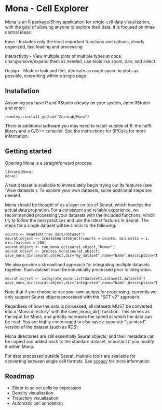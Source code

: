 # Mona - Cell Explorer

Mona is an R package/Shiny application for single-cell data visualization, with the goal of allowing anyone to explore their data. It is focused on three central ideas:


Ease - Includes only the most important functions and options, clearly organized, fast loading and processing 

Interactivity - View multiple plots of multiple types at once, change/move/expand them as needed, use tools like zoom, pan, and select

Design - Modern look and feel, dedicate as much space to plots as possible, everything within a single page


## Installation

Assuming you have R and RStudio already on your system, open RStudio and enter:

```
remotes::install_github("ZornLab/Mona")
```
There is additional software you may need to install outside of R: the hdf5 library and a C/C++ compiler. See the instructions for [BPCells](https://github.com/bnprks/BPCells) for more information.

## Getting started

Opening Mona is a straightforward process:

```
library(Mona)
mona()
```

A test dataset is available to immediately begin trying out its features (see 'View datasets'). To explore your own datasets, some additional steps are needed. 

Mona should be thought of as a layer on top of Seurat, which handles the actual data prepration. For a consistent and reliable experience, we recommended processing your datasets with the included functions, which try to follow the best practices and use the latest features in Seurat. The steps for a single dataset will be similar to the following: 

```
counts <- Read10X("raw_data/dataset")
seurat.object <- CreateSeuratObject(counts = counts, min.cells = 3, min.features = 200)
seurat.object <- run_mona_qc(seurat.object,"human")
seurat.object <- process_mona(seurat.object)
save_mona_dir(seurat.object,dir="my_dataset",name="Name",description="Description",species="human")
```

We also provide a streamlined approach for integrating multiple datasets together. Each dataset must be individually processed prior to integration. 

```
seurat.object <- integrate_mona(list(dataset1,dataset2,dataset3))
save_mona_dir(seurat.object,dir="integrated",name="Name",description="Description",species="human")
```

Note that if you choose to use your own scripts for processing, currently we only support Seurat objects processed with the "SCT v2" approach.

Regardless of how the data is processed, all datasets MUST be converted into a 'Mona directory' with the save_mona_dir() function. This serves as the input for Mona, and greatly increases the speed at which the data can be read. You are highly encouraged to also save a separate "standard" version of the dataset (such as RDS).

Mona directories are still essentially Seurat objects, and their metadata can be copied and added back to the standard dataset, important if you modify it within Mona. 

For data processed outside Seurat, multiple tools are available for converting between single cell formats. See [sceasy](https://github.com/cellgeni/sceasy) for more information.

## Roadmap

- Slider to select cells by expression
- Density visualization
- Trajectory visualization 
- Automatic cell annotation

